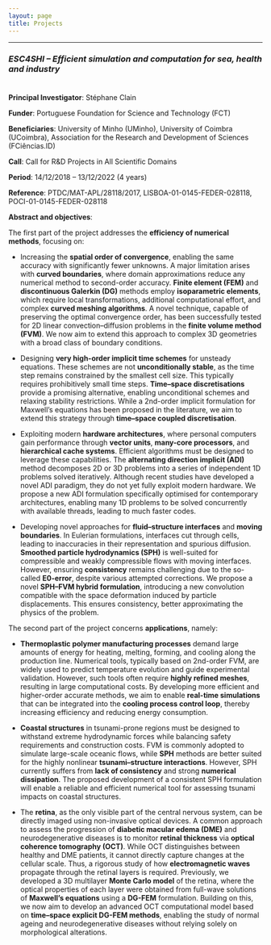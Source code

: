 ```yaml
---
layout: page
title: Projects
---
```


---

### _ESC4SHI – Efficient simulation and computation for sea, health and industry_

<p style="margin-bottom:1cm;"></p>

**Principal Investigator**: Stéphane Clain

**Funder**: Portuguese Foundation for Science and Technology (FCT)

**Beneficiaries**: University of Minho (UMinho), University of Coimbra (UCoimbra), Association for the Research and Development of Sciences (FCiências.ID)

**Call**: Call for R&D Projects in All Scientific Domains

**Period**: 14/12/2018 – 13/12/2022 (4 years)

**Reference**: PTDC/MAT-APL/28118/2017, LISBOA-01-0145-FEDER-028118, POCI-01-0145-FEDER-028118

**Abstract and objectives**:

The first part of the project addresses the **efficiency of numerical methods**, focusing on:

* Increasing the **spatial order of convergence**, enabling the same accuracy with significantly fewer unknowns. A major limitation arises with **curved boundaries**, where domain approximations reduce any numerical method to second-order accuracy. **Finite element (FEM)** and **discontinuous Galerkin (DG)** methods employ **isoparametric elements**, which require local transformations, additional computational effort, and complex **curved meshing algorithms**. A novel technique, capable of preserving the optimal convergence order, has been successfully tested for 2D linear convection–diffusion problems in the **finite volume method (FVM)**. We now aim to extend this approach to complex 3D geometries with a broad class of boundary conditions.

* Designing **very high-order implicit time schemes** for unsteady equations. These schemes are not **unconditionally stable**, as the time step remains constrained by the smallest cell size. This typically requires prohibitively small time steps. **Time–space discretisations** provide a promising alternative, enabling unconditional schemes and relaxing stability restrictions. While a 2nd-order implicit formulation for Maxwell’s equations has been proposed in the literature, we aim to extend this strategy through **time–space coupled discretisation**.

* Exploiting modern **hardware architectures**, where personal computers gain performance through **vector units**, **many-core processors**, and **hierarchical cache systems**. Efficient algorithms must be designed to leverage these capabilities. The **alternating direction implicit (ADI)** method decomposes 2D or 3D problems into a series of independent 1D problems solved iteratively. Although recent studies have developed a novel ADI paradigm, they do not yet fully exploit modern hardware. We propose a new ADI formulation specifically optimised for contemporary architectures, enabling many 1D problems to be solved concurrently with available threads, leading to much faster codes.

* Developing novel approaches for **fluid–structure interfaces** and **moving boundaries**. In Eulerian formulations, interfaces cut through cells, leading to inaccuracies in their representation and spurious diffusion. **Smoothed particle hydrodynamics (SPH)** is well-suited for compressible and weakly compressible flows with moving interfaces. However, ensuring **consistency** remains challenging due to the so-called **E0-error**, despite various attempted corrections. We propose a novel **SPH–FVM hybrid formulation**, introducing a new convolution compatible with the space deformation induced by particle displacements. This ensures consistency, better approximating the physics of the problem.

The second part of the project concerns **applications**, namely:

* **Thermoplastic polymer manufacturing processes** demand large amounts of energy for heating, melting, forming, and cooling along the production line. Numerical tools, typically based on 2nd-order FVM, are widely used to predict temperature evolution and guide experimental validation. However, such tools often require **highly refined meshes**, resulting in large computational costs. By developing more efficient and higher-order accurate methods, we aim to enable **real-time simulations** that can be integrated into the **cooling process control loop**, thereby increasing efficiency and reducing energy consumption.

* **Coastal structures** in tsunami-prone regions must be designed to withstand extreme hydrodynamic forces while balancing safety requirements and construction costs. FVM is commonly adopted to simulate large-scale oceanic flows, while **SPH** methods are better suited for the highly nonlinear **tsunami–structure interactions**. However, SPH currently suffers from **lack of consistency** and strong **numerical dissipation**. The proposed development of a consistent SPH formulation will enable a reliable and efficient numerical tool for assessing tsunami impacts on coastal structures.

* The **retina**, as the only visible part of the central nervous system, can be directly imaged using non-invasive optical devices. A common approach to assess the progression of **diabetic macular edema (DME)** and neurodegenerative diseases is to monitor **retinal thickness** via **optical coherence tomography (OCT)**. While OCT distinguishes between healthy and DME patients, it cannot directly capture changes at the cellular scale. Thus, a rigorous study of how **electromagnetic waves** propagate through the retinal layers is required. Previously, we developed a 3D multilayer **Monte Carlo model** of the retina, where the optical properties of each layer were obtained from full-wave solutions of **Maxwell’s equations** using a **DG-FEM** formulation. Building on this, we now aim to develop an advanced OCT computational model based on **time–space explicit DG-FEM methods**, enabling the study of normal ageing and neurodegenerative diseases without relying solely on morphological alterations.
